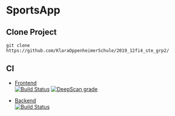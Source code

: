 # SportsApp

## Clone Project
```
git clone https://github.com/KlaraOppenheimerSchule/2019_12fi4_ste_grp2/
```
## CI
* [Frontend](https://kos.flaflo.xyz/)  
[![Build Status](https://jenkins.flaflo.xyz/buildStatus/icon?job=SportsApp+Frontend)](https://jenkins.flaflo.xyz/job/SportsApp%20Frontend/)
[![DeepScan grade](https://deepscan.io/api/teams/5729/projects/7551/branches/78689/badge/grade.svg)](https://deepscan.io/dashboard#view=project&tid=5729&pid=7551&bid=78689)

* [Backend](https://kos.flaflo.xyz/api)  
[![Build Status](https://jenkins.flaflo.xyz/buildStatus/icon?job=SportsApp+Backend)](https://jenkins.flaflo.xyz/job/SportsApp%20Backend/)
